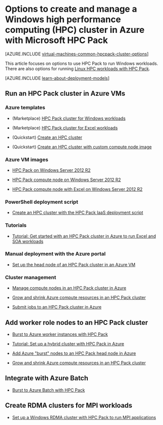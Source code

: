 <properties
 pageTitle="Windows HPC Pack cluster options in the cloud | Microsoft Azure"
 description="Learn about options with Microsoft HPC Pack to create and manage a Windows high performance computing (HPC) cluster in the Azure cloud"
 services="virtual-machines-windows,cloud-services,batch"
 documentationCenter=""
 authors="dlepow"
 manager="timlt"
 editor=""
 tags="azure-resource-manager,azure-service-management,hpc-pack"/>
<tags
ms.service="virtual-machines-windows"
 ms.devlang="na"
 ms.topic="article"
 ms.tgt_pltfrm="vm-windows"
 ms.workload="big-compute"
 ms.date="06/17/2016"
 ms.author="danlep"/>

# Options to create and manage a Windows high performance computing (HPC) cluster in Azure with Microsoft HPC Pack

[AZURE.INCLUDE [virtual-machines-common-hpcpack-cluster-options](../../includes/virtual-machines-common-hpcpack-cluster-options.md)]

This article focuses on options to use HPC Pack to run Windows workloads. There are also options for running [Linux HPC workloads with HPC Pack](virtual-machines-linux-hpcpack-cluster-options.md).

[AZURE.INCLUDE [learn-about-deployment-models](../../includes/learn-about-deployment-models-both-include.md)]

## Run an HPC Pack cluster in Azure VMs

### Azure templates

* (Marketplace) [HPC Pack cluster for Windows workloads](https://azure.microsoft.com/marketplace/partners/microsofthpc/newclusterwindowscn/)

* (Marketplace) [HPC Pack cluster for Excel workloads](https://azure.microsoft.com/marketplace/partners/microsofthpc/newclusterexcelcn/)

* (Quickstart) [Create an HPC cluster](https://github.com/Azure/azure-quickstart-templates/tree/master/create-hpc-cluster)

* (Quickstart) [Create an HPC cluster with custom compute node image](https://github.com/Azure/azure-quickstart-templates/tree/master/create-hpc-cluster-custom-image)

### Azure VM images

* [HPC Pack on Windows Server 2012 R2](https://azure.microsoft.com/marketplace/partners/microsoft/hpcpack2012r2onwindowsserver2012r2/)

* [HPC Pack compute node on Windows Server 2012 R2](https://azure.microsoft.com/marketplace/partners/microsoft/hpcpack2012r2computenodeonwindowsserver2012r2/)

* [HPC Pack compute node with Excel on Windows Server 2012 R2](https://azure.microsoft.com/marketplace/partners/microsoft/hpcpack2012r2computenodewithexcelonwindowsserver2012r2/)



### PowerShell deployment script

* [Create an HPC cluster with the HPC Pack IaaS deployment script](virtual-machines-windows-classic-hpcpack-cluster-powershell-script.md)

### Tutorials

* [Tutorial: Get started with an HPC Pack cluster in Azure to run Excel and SOA workloads](virtual-machines-windows-excel-cluster-hpcpack.md)



### Manual deployment with the Azure portal

* [Set up the head node of an HPC Pack cluster in an Azure VM](virtual-machines-windows-hpcpack-cluster-headnode.md)

### Cluster management

* [Manage compute nodes in an HPC Pack cluster in Azure](virtual-machines-windows-classic-hpcpack-cluster-node-manage.md)


* [Grow and shrink Azure compute resources in an HPC Pack cluster](virtual-machines-windows-classic-hpcpack-cluster-node-autogrowshrink.md)

* [Submit jobs to an HPC Pack cluster in Azure](virtual-machines-windows-hpcpack-cluster-submit-jobs.md)


## Add worker role nodes to an HPC Pack cluster


* [Burst to Azure worker instances with HPC Pack](https://technet.microsoft.com/library/gg481749.aspx)

* [Tutorial: Set up a hybrid cluster with HPC Pack in Azure](../cloud-services/cloud-services-setup-hybrid-hpcpack-cluster.md)

* [Add Azure "burst" nodes to an HPC Pack head node in Azure](virtual-machines-windows-classic-hpcpack-cluster-node-burst.md)

* [Grow and shrink Azure compute resources in an HPC Pack cluster](virtual-machines-windows-classic-hpcpack-cluster-node-autogrowshrink.md)

## Integrate with Azure Batch 

* [Burst to Azure Batch with HPC Pack](https://technet.microsoft.com/library/mt612877.aspx)

## Create RDMA clusters for MPI workloads

* [Set up a Windows RDMA cluster with HPC Pack to run MPI applications](virtual-machines-windows-classic-hpcpack-rdma-cluster.md)
